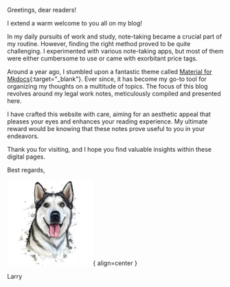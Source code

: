 
Greetings, dear readers!

I extend a warm welcome to you all on my blog!

In my daily pursuits of work and study, note-taking became a crucial part of my routine. However, finding the right method proved to be quite challenging. I experimented with various note-taking apps, but most of them were either cumbersome to use or came with exorbitant price tags.

Around a year ago, I stumbled upon a fantastic theme called [Material for Mkdocs](https://squidfunk.github.io/mkdocs-material){:target="_blank"}. Ever since, it has become my go-to tool for organizing my thoughts on a multitude of topics. The focus of this blog revolves around my legal work notes, meticulously compiled and presented here.

I have crafted this website with care, aiming for an aesthetic appeal that pleases your eyes and enhances your reading experience. My ultimate reward would be knowing that these notes prove useful to you in your endeavors.

Thank you for visiting, and I hope you find valuable insights within these digital pages.

Best regards, 

![Husky Dog](/assets/img/husky_dog-s.jpg){ align=center }

Larry